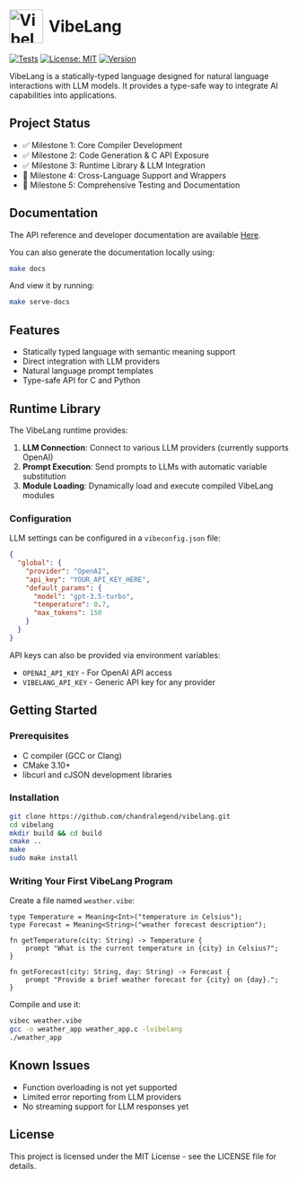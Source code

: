 <h1>
  <div style="display: flex; align-items: center;">
    <picture style="vertical-align: middle;">
      <source media="(prefers-color-scheme: dark)" srcset="assets/icon-light.svg" width="60" height="60">
      <source media="(prefers-color-scheme: light)" srcset="assets/icon-dark.svg" width="60" height="60">
      <img alt="VibeLang Icon" style="vertical-align: middle;">
    </picture>
    <span style="vertical-align: middle; margin-left: 10px;">VibeLang</span>
  </div>
</h1>

<div >

[![Tests](https://github.com/chandralegend/vibelang/actions/workflows/tests.yml/badge.svg)](https://github.com/chandralegend/vibelang/actions/workflows/tests.yml)
[![License: MIT](https://img.shields.io/badge/License-MIT-yellow.svg)](https://opensource.org/licenses/MIT)
[![Version](https://img.shields.io/badge/version-0.1.0-brightgreen.svg)](https://github.com/chandralegend/vibelang)

</div>

VibeLang is a statically-typed language designed for natural language interactions with LLM models. It provides a type-safe way to integrate AI capabilities into applications.

## Project Status

- ✅ Milestone 1: Core Compiler Development
- ✅ Milestone 2: Code Generation & C API Exposure
- ✅ Milestone 3: Runtime Library & LLM Integration
- 🔄 Milestone 4: Cross-Language Support and Wrappers
- 🔄 Milestone 5: Comprehensive Testing and Documentation

## Documentation

The API reference and developer documentation are available [Here](https://chandralegend.github.io/vibelang/).

You can also generate the documentation locally using:
```bash
make docs
```

And view it by running:
```bash
make serve-docs
```

## Features

- Statically typed language with semantic meaning support
- Direct integration with LLM providers
- Natural language prompt templates
- Type-safe API for C and Python

## Runtime Library

The VibeLang runtime provides:

1. **LLM Connection**: Connect to various LLM providers (currently supports OpenAI)
2. **Prompt Execution**: Send prompts to LLMs with automatic variable substitution
3. **Module Loading**: Dynamically load and execute compiled VibeLang modules

### Configuration

LLM settings can be configured in a `vibeconfig.json` file:

```json
{
  "global": {
    "provider": "OpenAI",
    "api_key": "YOUR_API_KEY_HERE", 
    "default_params": {
      "model": "gpt-3.5-turbo",
      "temperature": 0.7,
      "max_tokens": 150
    }
  }
}
```

API keys can also be provided via environment variables:
- `OPENAI_API_KEY` - For OpenAI API access
- `VIBELANG_API_KEY` - Generic API key for any provider

## Getting Started

### Prerequisites

- C compiler (GCC or Clang)
- CMake 3.10+
- libcurl and cJSON development libraries

### Installation

```bash
git clone https://github.com/chandralegend/vibelang.git
cd vibelang
mkdir build && cd build
cmake ..
make
sudo make install
```

### Writing Your First VibeLang Program

Create a file named `weather.vibe`:

```
type Temperature = Meaning<Int>("temperature in Celsius");
type Forecast = Meaning<String>("weather forecast description");

fn getTemperature(city: String) -> Temperature {
    prompt "What is the current temperature in {city} in Celsius?";
}

fn getForecast(city: String, day: String) -> Forecast {
    prompt "Provide a brief weather forecast for {city} on {day}.";
}
```

Compile and use it:

```bash
vibec weather.vibe
gcc -o weather_app weather_app.c -lvibelang
./weather_app
```

## Known Issues

- Function overloading is not yet supported
- Limited error reporting from LLM providers
- No streaming support for LLM responses yet

## License

This project is licensed under the MIT License - see the LICENSE file for details.
